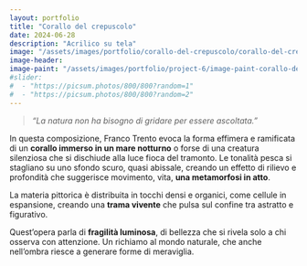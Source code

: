 ```yaml
---
layout: portfolio
title: "Corallo del crepuscolo"
date: 2024-06-28
description: "Acrilico su tela"
image: "/assets/images/portfolio/corallo-del-crepuscolo/corallo-del-crepuscolo-v1.jpg"
image-header:
image-paint: "/assets/images/portfolio/project-6/image-paint-corallo-del-crepuscolo-v1.jpg"
#slider:
#  - "https://picsum.photos/800/800?random=1"
#  - "https://picsum.photos/800/800?random=2"
---
```


> _“La natura non ha bisogno di gridare per essere ascoltata.”_

In questa composizione, Franco Trento evoca la forma effimera e ramificata di un **corallo immerso in un mare notturno** o forse di una creatura silenziosa che si dischiude alla luce fioca del tramonto. Le tonalità pesca si stagliano su uno sfondo scuro, quasi abissale, creando un effetto di rilievo e profondità che suggerisce movimento, vita, **una metamorfosi in atto**.

La materia pittorica è distribuita in tocchi densi e organici, come cellule in espansione, creando una **trama vivente** che pulsa sul confine tra astratto e figurativo.

Quest’opera parla di **fragilità luminosa**, di bellezza che si rivela solo a chi osserva con attenzione. Un richiamo al mondo naturale, che anche nell’ombra riesce a generare forme di meraviglia.
